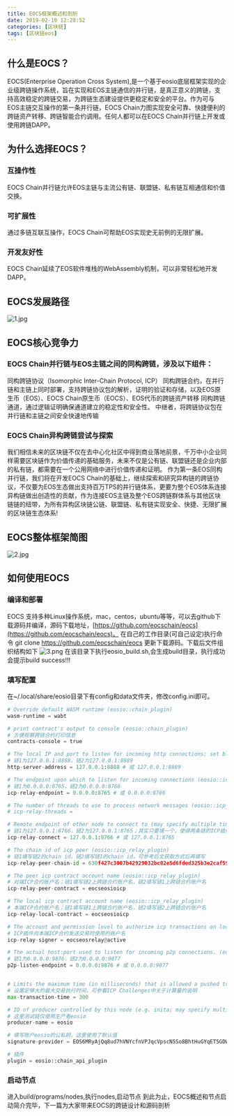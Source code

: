 ```yaml
---
title: EOCS框架概述和剖析
date: 2019-02-10 12:28:52
categories: [区块链]
tags: [区块链eos]
---
```

## 什么是EOCS？
EOCS(Enterprise Operation Cross System),是一个基于eosio底层框架实现的企业级跨链操作系统，旨在实现和EOS主链通信的并行链，是真正意义的跨链，支持高效稳定的跨链交易，为跨链生态建设提供更稳定和安全的平台。作为可与EOS主链交互操作的第一条并行链，EOCS Chain力图实现安全可靠、快捷便利的跨链资产转移、跨链智能合约调用。任何人都可以在EOCS Chain并行链上开发或使用跨链DAPP。

## 为什么选择EOCS？
### 互操作性
EOCS Chain并行链允许EOS主链与主流公有链、联盟链、私有链互相通信和价值交换。
### 可扩展性
通过多链互联互操作，EOCS Chain可帮助EOS实现史无前例的无限扩展。
### 开发友好性
EOCS Chain延续了EOS软件堆栈的WebAssembly机制，可以非常轻松地开发DAPP。
<!--more-->
## EOCS发展路径
![1.jpg](1.jpg)

## EOCS核心竞争力
### EOCS Chain并行链与EOS主链之间的同构跨链，涉及以下组件：
同构跨链协议（Isomorphic Inter-Chain Protocol, ICP） 同构跨链合约，在并行链和主链上同时部署，支持跨链协议包的解析，证明的验证和存储，以及EOS原生币（EOS）、EOCS Chain原生币（EOCS）、EOS代币的跨链资产转移 同构跨链通道，通过逻辑证明确保通道建立的稳定性和安全性。 中继者，将跨链协议包在并行链和主链之间安全快速地传输
### EOCS Chain异构跨链尝试与探索
我们相信未来的区块链不仅在去中心化社区中得到商业落地前景，千万中小企业同样需要区块链作为价值传递的基础服务，未来不仅是公有链、联盟链还是企业内部的私有链，都需要在一个公用网络中进行价值传递和证明。 作为第一条EOS同构并行链，我们将在开发EOCS Chain的基础上，继续探索和研究异构链的跨链协议，不仅要为EOS生态做出支持百万TPS的并行链体系，更要为整个EOS体系连接异构链做出创造性的贡献，作为连接EOS主链及整个EOS跨链群体系与其他区块链链的纽带，为所有异构区块链公链、联盟链、私有链实现安全、快捷、无限扩展的区块链生态体系!
## EOCS整体框架简图
![2.jpg](2.jpg)
## 如何使用EOCS
### 编译和部署
EOCS 支持多种Linux操作系统，mac，centos，ubuntu等等，可以去github下载源码并编译，源码下载地址，[https://github.com/eocschain/eocs](https://github.com/eocschain/eocs)。
在自己的工作目录(可自己设定)执行命令 git clone https://github.com/eocschain/eocs 更新下载源码。下载后文件组织结构如下
![3.png](3.png)
在该目录下执行eosio_build.sh,会生成build目录，执行成功会提示build success!!!
### 填写配置
在~/.local/share/eosio目录下有config和data文件夹，修改config.ini即可。
``` python
# Override default WASM runtime (eosio::chain_plugin)
wasm-runtime = wabt

# print contract's output to console (eosio::chain_plugin)
# 方便观察跨链合约打印信息
contracts-console = true

# The local IP and port to listen for incoming http connections; set blank to disable. (eosio::http_plugin)
# 链1为127.0.0.1:8888，链2为127.0.0.1:8889
http-server-address = 127.0.0.1:8888 # 或 127.0.0.1:8889

# The endpoint upon which to listen for incoming connections (eosio::icp_relay_plugin)
# 链1为0.0.0.0:8765，链2为0.0.0.0:8766
icp-relay-endpoint = 0.0.0.0:8765 # 或 0.0.0.0:8766

# The number of threads to use to process network messages (eosio::icp_relay_plugin)
# icp-relay-threads = 

# Remote endpoint of other node to connect to (may specify multiple times) (eosio::icp_relay_plugin)
# 链1为127.0.0.1:8766，链2为127.0.0.1:8765；其实只要填一个，使得两条链的ICP插件能够连接上
icp-relay-connect = 127.0.0.1:8766 # 或 127.0.0.1:8765

# The chain id of icp peer (eosio::icp_relay_plugin)
# 链1填写链2的chain id，链2填写链1的chain id，可参考后文获取方式后再填写
icp-relay-peer-chain-id = 630f427c3007b42929032bc02e5d6fded325b3e2caf592f963070381b2787a9d

# The peer icp contract account name (eosio::icp_relay_plugin)
# 对端ICP合约账户名；链1填写链2上跨链合约账户名，链2填写链1上跨链合约账户名
icp-relay-peer-contract = eocseosioicp

# The local icp contract account name (eosio::icp_relay_plugin)
# 本端ICP合约账户名；链1填写链1上跨链合约账户名，链2填写链2上跨链合约账户名
icp-relay-local-contract = eocseosioicp

# The account and permission level to authorize icp transactions on local icp contract, as in 'account@permission' (eosio::icp_relay_plugin)
# ICP插件向本端ICP合约发送交易时使用的账户名
icp-relay-signer = eocseosrelay@active

# The actual host:port used to listen for incoming p2p connections. (eosio::net_plugin)
# 链1为0.0.0.0:9876，链2为0.0.0.0:9877
p2p-listen-endpoint = 0.0.0.0:9876 # 或 0.0.0.0:9877


# Limits the maximum time (in milliseconds) that is allowed a pushed transaction's code to execute before being considered invalid (eosio::producer_plugin)
# 设置足够大的最大交易执行时间，可参看ICP Challenges中关于计算量的说明
max-transaction-time = 300

# ID of producer controlled by this node (e.g. inita; may specify multiple times) (eosio::producer_plugin)
# 这里测试链仅使用生产者eosio
producer-name = eosio

# 填写账户eosio的公私钥，这里使用了默认值
signature-provider = EOS6MRyAjQq8ud7hVNYcfnVPJqcVpscN5So8BhtHuGYqET5GDW5CV=KEY:5KQwrPbwdL6PhXujxW37FSSQZ1JiwsST4cqQzDeyXtP79zkvFD3

# 插件
plugin = eosio::chain_api_plugin
```
### 启动节点
进入build/programs/nodes,执行nodes,启动节点
到此为止，EOCS概述和节点启动简介完毕，下一篇为大家带来EOCS的跨链设计和源码剖析










